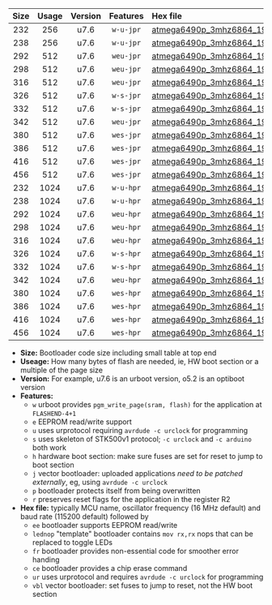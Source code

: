 |Size|Usage|Version|Features|Hex file|
|:-:|:-:|:-:|:-:|:--|
|232|256|u7.6|`w-u-jpr`|[atmega6490p_3mhz6864_19200bps_ur_vbl.hex](https://raw.githubusercontent.com/stefanrueger/urboot/main/atmega6490p_3mhz6864_19200bps_ur_vbl.hex)|
|238|256|u7.6|`w-u-jpr`|[atmega6490p_3mhz6864_19200bps_lednop_ur_vbl.hex](https://raw.githubusercontent.com/stefanrueger/urboot/main/atmega6490p_3mhz6864_19200bps_lednop_ur_vbl.hex)|
|292|512|u7.6|`weu-jpr`|[atmega6490p_3mhz6864_19200bps_ee_ur_vbl.hex](https://raw.githubusercontent.com/stefanrueger/urboot/main/atmega6490p_3mhz6864_19200bps_ee_ur_vbl.hex)|
|298|512|u7.6|`weu-jpr`|[atmega6490p_3mhz6864_19200bps_ee_lednop_ur_vbl.hex](https://raw.githubusercontent.com/stefanrueger/urboot/main/atmega6490p_3mhz6864_19200bps_ee_lednop_ur_vbl.hex)|
|316|512|u7.6|`weu-jpr`|[atmega6490p_3mhz6864_19200bps_ee_lednop_fr_ur_vbl.hex](https://raw.githubusercontent.com/stefanrueger/urboot/main/atmega6490p_3mhz6864_19200bps_ee_lednop_fr_ur_vbl.hex)|
|326|512|u7.6|`w-s-jpr`|[atmega6490p_3mhz6864_19200bps_vbl.hex](https://raw.githubusercontent.com/stefanrueger/urboot/main/atmega6490p_3mhz6864_19200bps_vbl.hex)|
|332|512|u7.6|`w-s-jpr`|[atmega6490p_3mhz6864_19200bps_lednop_vbl.hex](https://raw.githubusercontent.com/stefanrueger/urboot/main/atmega6490p_3mhz6864_19200bps_lednop_vbl.hex)|
|342|512|u7.6|`weu-jpr`|[atmega6490p_3mhz6864_19200bps_ee_lednop_fr_ce_ur_vbl.hex](https://raw.githubusercontent.com/stefanrueger/urboot/main/atmega6490p_3mhz6864_19200bps_ee_lednop_fr_ce_ur_vbl.hex)|
|380|512|u7.6|`wes-jpr`|[atmega6490p_3mhz6864_19200bps_ee_vbl.hex](https://raw.githubusercontent.com/stefanrueger/urboot/main/atmega6490p_3mhz6864_19200bps_ee_vbl.hex)|
|386|512|u7.6|`wes-jpr`|[atmega6490p_3mhz6864_19200bps_ee_lednop_vbl.hex](https://raw.githubusercontent.com/stefanrueger/urboot/main/atmega6490p_3mhz6864_19200bps_ee_lednop_vbl.hex)|
|416|512|u7.6|`wes-jpr`|[atmega6490p_3mhz6864_19200bps_ee_lednop_fr_vbl.hex](https://raw.githubusercontent.com/stefanrueger/urboot/main/atmega6490p_3mhz6864_19200bps_ee_lednop_fr_vbl.hex)|
|456|512|u7.6|`wes-jpr`|[atmega6490p_3mhz6864_19200bps_ee_lednop_fr_ce_vbl.hex](https://raw.githubusercontent.com/stefanrueger/urboot/main/atmega6490p_3mhz6864_19200bps_ee_lednop_fr_ce_vbl.hex)|
|232|1024|u7.6|`w-u-hpr`|[atmega6490p_3mhz6864_19200bps_ur.hex](https://raw.githubusercontent.com/stefanrueger/urboot/main/atmega6490p_3mhz6864_19200bps_ur.hex)|
|238|1024|u7.6|`w-u-hpr`|[atmega6490p_3mhz6864_19200bps_lednop_ur.hex](https://raw.githubusercontent.com/stefanrueger/urboot/main/atmega6490p_3mhz6864_19200bps_lednop_ur.hex)|
|292|1024|u7.6|`weu-hpr`|[atmega6490p_3mhz6864_19200bps_ee_ur.hex](https://raw.githubusercontent.com/stefanrueger/urboot/main/atmega6490p_3mhz6864_19200bps_ee_ur.hex)|
|298|1024|u7.6|`weu-hpr`|[atmega6490p_3mhz6864_19200bps_ee_lednop_ur.hex](https://raw.githubusercontent.com/stefanrueger/urboot/main/atmega6490p_3mhz6864_19200bps_ee_lednop_ur.hex)|
|316|1024|u7.6|`weu-hpr`|[atmega6490p_3mhz6864_19200bps_ee_lednop_fr_ur.hex](https://raw.githubusercontent.com/stefanrueger/urboot/main/atmega6490p_3mhz6864_19200bps_ee_lednop_fr_ur.hex)|
|326|1024|u7.6|`w-s-hpr`|[atmega6490p_3mhz6864_19200bps.hex](https://raw.githubusercontent.com/stefanrueger/urboot/main/atmega6490p_3mhz6864_19200bps.hex)|
|332|1024|u7.6|`w-s-hpr`|[atmega6490p_3mhz6864_19200bps_lednop.hex](https://raw.githubusercontent.com/stefanrueger/urboot/main/atmega6490p_3mhz6864_19200bps_lednop.hex)|
|342|1024|u7.6|`weu-hpr`|[atmega6490p_3mhz6864_19200bps_ee_lednop_fr_ce_ur.hex](https://raw.githubusercontent.com/stefanrueger/urboot/main/atmega6490p_3mhz6864_19200bps_ee_lednop_fr_ce_ur.hex)|
|380|1024|u7.6|`wes-hpr`|[atmega6490p_3mhz6864_19200bps_ee.hex](https://raw.githubusercontent.com/stefanrueger/urboot/main/atmega6490p_3mhz6864_19200bps_ee.hex)|
|386|1024|u7.6|`wes-hpr`|[atmega6490p_3mhz6864_19200bps_ee_lednop.hex](https://raw.githubusercontent.com/stefanrueger/urboot/main/atmega6490p_3mhz6864_19200bps_ee_lednop.hex)|
|416|1024|u7.6|`wes-hpr`|[atmega6490p_3mhz6864_19200bps_ee_lednop_fr.hex](https://raw.githubusercontent.com/stefanrueger/urboot/main/atmega6490p_3mhz6864_19200bps_ee_lednop_fr.hex)|
|456|1024|u7.6|`wes-hpr`|[atmega6490p_3mhz6864_19200bps_ee_lednop_fr_ce.hex](https://raw.githubusercontent.com/stefanrueger/urboot/main/atmega6490p_3mhz6864_19200bps_ee_lednop_fr_ce.hex)|

- **Size:** Bootloader code size including small table at top end
- **Useage:** How many bytes of flash are needed, ie, HW boot section or a multiple of the page size
- **Version:** For example, u7.6 is an urboot version, o5.2 is an optiboot version
- **Features:**
  + `w` urboot provides `pgm_write_page(sram, flash)` for the application at `FLASHEND-4+1`
  + `e` EEPROM read/write support
  + `u` uses urprotocol requiring `avrdude -c urclock` for programming
  + `s` uses skeleton of STK500v1 protocol; `-c urclock` and `-c arduino` both work
  + `h` hardware boot section: make sure fuses are set for reset to jump to boot section
  + `j` vector bootloader: uploaded applications *need to be patched externally*, eg, using `avrdude -c urclock`
  + `p` bootloader protects itself from being overwritten
  + `r` preserves reset flags for the application in the register R2
- **Hex file:** typically MCU name, oscillator frequency (16 MHz default) and baud rate (115200 default) followed by
  + `ee` bootloader supports EEPROM read/write
  + `lednop` "template" bootloader contains `mov rx,rx` nops that can be replaced to toggle LEDs
  + `fr` bootloader provides non-essential code for smoother error handing
  + `ce` bootloader provides a chip erase command
  + `ur` uses urprotocol and requires `avrdude -c urclock` for programming
  + `vbl` vector bootloader: set fuses to jump to reset, not the HW boot section
